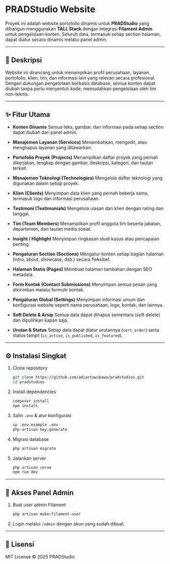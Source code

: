 # PRADStudio Website

Proyek ini adalah website portofolio dinamis untuk **PRADStudio** yang dibangun menggunakan **TALL Stack** dengan integrasi **Filament Admin** untuk pengelolaan konten.
Seluruh data, termasuk setiap section halaman, dapat diatur secara dinamis melalui panel admin.

---

## 📜 Deskripsi

Website ini dirancang untuk menampilkan profil perusahaan, layanan, portofolio, klien, tim, dan informasi lain yang relevan secara profesional.
Dengan dukungan pengelolaan berbasis database, semua konten dapat diubah tanpa perlu menyentuh kode, memudahkan pengelolaan oleh tim non-teknis.

---

## ✨ Fitur Utama

-   **Konten Dinamis**
    Semua teks, gambar, dan informasi pada setiap section dapat diubah dari panel admin.

-   **Manajemen Layanan (Services)**
    Menambahkan, mengedit, atau menghapus layanan yang ditawarkan.

-   **Portofolio Proyek (Projects)**
    Menampilkan daftar proyek yang pernah dikerjakan, lengkap dengan gambar, deskripsi, kategori, dan tautan terkait.

-   **Manajemen Teknologi (Technologies)**
    Mengelola daftar teknologi yang digunakan dalam setiap proyek.

-   **Klien (Clients)**
    Menyimpan data klien yang pernah bekerja sama, termasuk logo dan informasi perusahaan.

-   **Testimoni (Testimonials)**
    Mengelola ulasan dari klien dengan rating dan tanggal.

-   **Tim (Team Members)**
    Menampilkan profil anggota tim beserta jabatan, departemen, dan tautan media sosial.

-   **Insight / Highlight**
    Menyimpan ringkasan studi kasus atau pencapaian penting.

-   **Pengaturan Section (Sections)**
    Mengatur konten setiap bagian halaman (intro, about, showcase, dsb.) secara fleksibel.

-   **Halaman Statis (Pages)**
    Membuat halaman tambahan dengan SEO metadata.

-   **Form Kontak (Contact Submissions)**
    Menyimpan semua pesan yang dikirimkan melalui formulir kontak.

-   **Pengaturan Global (Settings)**
    Menyimpan informasi umum dan konfigurasi website seperti nama perusahaan, logo, kontak, dan lainnya.

-   **Soft Delete & Arsip**
    Semua data dapat dihapus sementara (soft delete) dan dipulihkan kapan saja.

-   **Urutan & Status**
    Setiap data dapat diatur urutannya (`sort_order`) serta status tampil (`is_active`, `is_published`, `is_featured`).

---

## ⚙️ Instalasi Singkat

1. Clone repository

    ```bash
    git clone https://github.com/adiartawibawa/pradstudios.git
    cd pradstudios
    ```

2. Install dependencies

    ```bash
    composer install
    npm install
    ```

3. Salin `.env` & atur konfigurasi

    ```bash
    cp .env.example .env
    php artisan key:generate
    ```

4. Migrasi database

    ```bash
    php artisan migrate
    ```

5. Jalankan server

    ```bash
    php artisan serve
    npm run dev
    ```

---

## 🔑 Akses Panel Admin

1. Buat user admin Filament

    ```bash
    php artisan make:filament-user
    ```

2. Login melalui `/admin` dengan akun yang sudah dibuat.

---

## 📄 Lisensi

MIT License © 2025 PRADStudio

